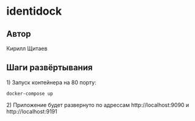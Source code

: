 # identidock

## Автор
Кирилл Щитаев
## Шаги развёртывания

1\) Запуск контейнера на 80 порту:
```dotenv
docker-compose up 
```
2\) Приложение будет развернуто по адрессам http://localhost:9090 и http://localhost:9191
